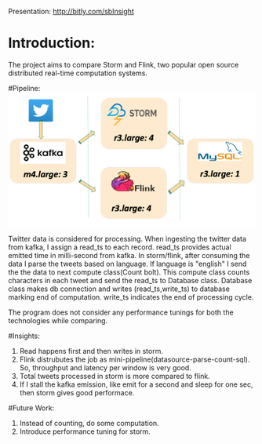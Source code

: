 

Presentation: http://bitly.com/sbInsight

# Introduction: 
The project aims to compare Storm and Flink, two popular open source distributed real-time computation systems. 

#Pipeline:
![GitHub Logo](/images/pipeline.png)

Twitter data is considered for processing. When ingesting the twitter data from kafka, I assign a read_ts to each record.
read_ts provides actual emitted time in milli-second from kafka. In storm/flink, after consuming the data I parse the tweets based on language. If language is "english" I send the the data to next compute class(Count bolt). This compute class counts characters in each tweet and send the read_ts to Database class. Database class makes db connection and writes (read_ts,write_ts) to database marking end of computation. write_ts indicates the end of processing cycle.

The program does not consider any performance tunings for both the technologies while comparing.

#Insights:
1. Read happens first and then writes in storm.
2. Flink distrubutes the job as mini-pipeline(datasource-parse-count-sql). So, throughput and latency per window is very good.
3. Total tweets processed in storm is more compared to flink.
4. If I stall the kafka emission, like emit for a second and sleep for one sec, then storm gives good performace.


#Future Work:
1. Instead of counting, do some computation.
2. Introduce performance tuning for storm.


